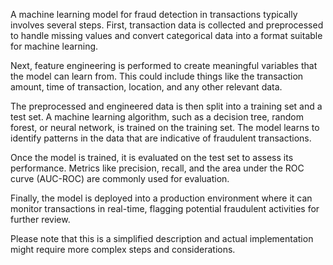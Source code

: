 A machine learning model for fraud detection in transactions typically involves several steps. First, transaction data is collected and preprocessed to handle missing values and convert categorical data into a format suitable for machine learning.

Next, feature engineering is performed to create meaningful variables that the model can learn from. This could include things like the transaction amount, time of transaction, location, and any other relevant data.

The preprocessed and engineered data is then split into a training set and a test set. A machine learning algorithm, such as a decision tree, random forest, or neural network, is trained on the training set. The model learns to identify patterns in the data that are indicative of fraudulent transactions.

Once the model is trained, it is evaluated on the test set to assess its performance. Metrics like precision, recall, and the area under the ROC curve (AUC-ROC) are commonly used for evaluation.

Finally, the model is deployed into a production environment where it can monitor transactions in real-time, flagging potential fraudulent activities for further review.

Please note that this is a simplified description and actual implementation might require more complex steps and considerations.
